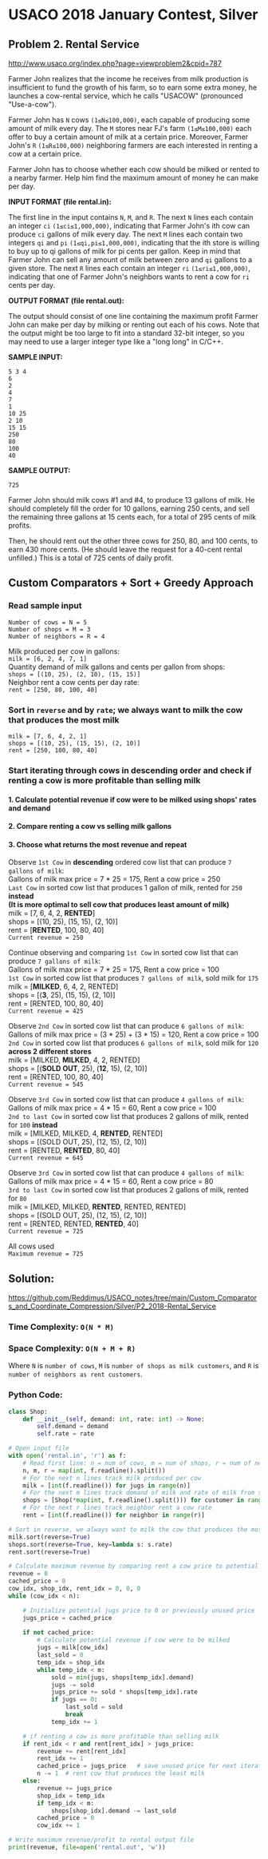 # USACO 2018 January Contest, Silver
## Problem 2. Rental Service

http://www.usaco.org/index.php?page=viewproblem2&cpid=787

Farmer John realizes that the income he receives from milk production is insufficient to fund the growth of his farm, so to earn some extra money, he launches a cow-rental service, which he calls "USACOW" (pronounced "Use-a-cow").

Farmer John has `N` cows `(1≤N≤100,000)`, each capable of producing some amount of milk every day. The `M` stores near FJ's farm `(1≤M≤100,000)` each offer to buy a certain amount of milk at a certain price. Moreover, Farmer John's `R` `(1≤R≤100,000)` neighboring farmers are each interested in renting a cow at a certain price.

Farmer John has to choose whether each cow should be milked or rented to a nearby farmer. Help him find the maximum amount of money he can make per day.

**INPUT FORMAT (file rental.in):**  

The first line in the input contains `N`, `M`, and `R`. The next `N` lines each contain an integer `ci` `(1≤ci≤1,000,000)`, indicating that Farmer John's ith cow can produce `ci` gallons of milk every day. The next `M` lines each contain two integers `qi` and `pi` `(1≤qi,pi≤1,000,000)`, indicating that the ith store is willing to buy up to qi gallons of milk for pi cents per gallon. Keep in mind that Farmer John can sell any amount of milk between zero and `qi` gallons to a given store. The next `R` lines each contain an integer `ri` `(1≤ri≤1,000,000)`, indicating that one of Farmer John's neighbors wants to rent a cow for `ri` cents per day.

**OUTPUT FORMAT (file rental.out):**  

The output should consist of one line containing the maximum profit Farmer John can make per day by milking or renting out each of his cows. Note that the output might be too large to fit into a standard 32-bit integer, so you may need to use a larger integer type like a "long long" in C/C++.  

**SAMPLE INPUT:**  
```
5 3 4  
6  
2  
4  
7  
1  
10 25  
2 10  
15 15  
250  
80  
100  
40  
```

**SAMPLE OUTPUT:**  
```
725  
```

Farmer John should milk cows #1 and #4, to produce 13 gallons of milk. He should completely fill the order for 10 gallons, earning 250 cents, and sell the remaining three gallons at 15 cents each, for a total of 295 cents of milk profits.

Then, he should rent out the other three cows for 250, 80, and 100 cents, to earn 430 more cents. (He should leave the request for a 40-cent rental unfilled.) This is a total of 725 cents of daily profit.

## Custom Comparators + Sort + Greedy Approach

### Read sample input

`Number of cows = N = 5`  
`Number of shops = M = 3`  
`Number of neighbors = R = 4`

Milk produced per cow in gallons:  
`milk = [6, 2, 4, 7, 1]`  
Quantity demand of milk gallons and cents per gallon from shops:  
`shops = [(10, 25), (2, 10), (15, 15)] `  
Neighbor rent a cow cents per day rate:  
`rent = [250, 80, 100, 40]`  

### Sort in `reverse` and by `rate`; we always want to milk the cow that produces the most milk 
`milk = [7, 6, 4, 2, 1]`  
`shops = [(10, 25), (15, 15), (2, 10)] `  
`rent = [250, 100, 80, 40]`  

### **Start iterating through cows in descending order and check if renting a cow is more profitable than selling milk**
#### **1. Calculate potential revenue if cow were to be milked using shops' rates and demand**
#### **2. Compare renting a cow vs selling milk gallons**
#### **3. Choose what returns the most revenue and repeat**

Observe `1st Cow` in **descending** ordered cow list that can produce `7 gallons of milk`:  
Gallons of milk max price = 7 * 25 = 175, Rent a cow price = 250  
`Last Cow` in sorted cow list that produces 1 gallon of milk, rented for `250` **instead**  
**(It is more optimal to sell cow that produces least amount of milk)**  
milk = [7, 6, 4, 2, **RENTED**]  
shops = [(10, 25), (15, 15), (2, 10)]  
rent = [**RENTED**, 100, 80, 40]  
`Current revenue = 250`

Continue observing and comparing `1st Cow` in sorted cow list that can produce `7 gallons of milk`:  
Gallons of milk max price = 7 * 25 = 175, Rent a cow price = 100  
`1st Cow` in sorted cow list that produces `7 gallons of milk`, sold milk for `175`  
milk = [**MILKED**, 6, 4, 2, RENTED]  
shops = [(**3**, 25), (15, 15), (2, 10)]  
rent = [RENTED, 100, 80, 40]  
`Current revenue = 425`

Observe `2nd Cow` in sorted cow list that can produce `6 gallons of milk`:  
Gallons of milk max price = (3 * 25) + (3 * 15) = 120, Rent a cow price = 100  
`2nd Cow` in sorted cow list that produces `6 gallons of milk`, sold milk for `120` **across 2 different stores**  
milk = [MILKED, **MILKED**, 4, 2, RENTED]  
shops = [(**SOLD OUT**, 25), (**12**, 15), (2, 10)]  
rent = [RENTED, 100, 80, 40]  
`Current revenue = 545`

Observe `3rd Cow` in sorted cow list that can produce `4 gallons of milk`:  
Gallons of milk max price = 4 * 15 = 60, Rent a cow price = 100  
`2nd to last Cow` in sorted cow list that produces 2 gallons of milk, rented for `100` **instead**  
milk = [MILKED, MILKED, 4, **RENTED**, RENTED]  
shops = [(SOLD OUT, 25), (12, 15), (2, 10)]  
rent = [RENTED, **RENTED**, 80, 40]  
`Current revenue = 645`

Observe `3rd Cow` in sorted cow list that can produce `4 gallons of milk`:  
Gallons of milk max price = 4 * 15 = 60, Rent a cow price = 80  
`3rd to last Cow` in sorted cow list that produces 2 gallons of milk, rented for `80`  
milk = [MILKED, MILKED, **RENTED**, RENTED, RENTED]  
shops = [(SOLD OUT, 25), (12, 15), (2, 10)]  
rent = [RENTED, RENTED, **RENTED**, 40]  
`Current revenue = 725`

All cows used  
`Maximum revenue = 725`

## Solution:

https://github.com/Reddimus/USACO_notes/tree/main/Custom_Comparators_and_Coordinate_Compression/Silver/P2_2018-Rental_Service

### Time Complexity: `O(N * M)`
### Space Complexity: `O(N + M + R)`
Where `N` is `number of cows`, `M` is `number of shops as milk customers`, and `R` is `number of neighbors as rent customers`.

### Python Code:
```python
class Shop:
	def __init__(self, demand: int, rate: int) -> None:
		self.demand = demand
		self.rate = rate

# Open input file
with open('rental.in', 'r') as f:
	# Read first line: n = num of cows, m = num of shops, r = num of neighbors
	n, m, r = map(int, f.readline().split())
	# For the next n lines track milk produced per cow
	milk = [int(f.readline()) for jugs in range(n)]
	# For the next m lines track demand of milk and rate of milk from shops
	shops = [Shop(*map(int, f.readline().split())) for customer in range(m)]
	# For the next r lines track neighbor rent a cow rate
	rent = [int(f.readline()) for neighbor in range(r)]

# Sort in reverse, we always want to milk the cow that produces the most milk
milk.sort(reverse=True)
shops.sort(reverse=True, key=lambda s: s.rate)
rent.sort(reverse=True)

# Calculate maximum revenue by comparing rent a cow price to potential jugs price
revenue = 0
cached_price = 0
cow_idx, shop_idx, rent_idx = 0, 0, 0
while (cow_idx < n):

	# Initialize potential jugs price to 0 or previously unused price
	jugs_price = cached_price
	
	if not cached_price:
		# Calculate potential revenue if cow were to be milked
		jugs = milk[cow_idx]
		last_sold = 0
		temp_idx = shop_idx
		while temp_idx < m:
			sold = min(jugs, shops[temp_idx].demand)
			jugs -= sold
			jugs_price += sold * shops[temp_idx].rate
			if jugs == 0:
				last_sold = sold
				break
			temp_idx += 1

	# if renting a cow is more profitable than selling milk
	if rent_idx < r and rent[rent_idx] > jugs_price:
		revenue += rent[rent_idx]
		rent_idx += 1
		cached_price = jugs_price	# save unused price for next iteration
		n -= 1	# rent cow that produces the least milk
	else:
		revenue += jugs_price
		shop_idx = temp_idx
		if temp_idx < m:
			shops[shop_idx].demand -= last_sold
		cached_price = 0
		cow_idx += 1

# Write maximum revenue/profit to rental output file 
print(revenue, file=open('rental.out', 'w'))
```

